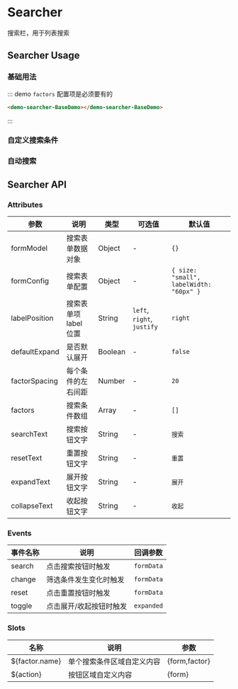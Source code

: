 # Searcher

搜索栏，用于列表搜索

## Searcher Usage

### 基础用法

::: demo `factors` 配置项是必须要有的

```html
<demo-searcher-BaseDemo></demo-searcher-BaseDemo>
```

:::

### 自定义搜索条件

### 自动搜索

## Searcher API

### Attributes

| 参数          | 说明                  | 类型    | 可选值                     | 默认值                                  |
| ------------- | --------------------- | ------- | -------------------------- | --------------------------------------- |
| formModel     | 搜索表单数据对象      | Object  | -                          | `{}`                                    |
| formConfig    | 搜索表单配置          | Object  | -                          | `{ size: "small", labelWidth: "60px" }` |
| labelPosition | 搜索表单项 label 位置 | String  | `left`, `right`, `justify` | `right`                                 |
| defaultExpand | 是否默认展开          | Boolean | -                          | `false`                                 |
| factorSpacing | 每个条件的左右间距    | Number  | -                          | `20`                                    |
| factors       | 搜索条件数组          | Array   | -                          | `[]`                                    |
| searchText    | 搜索按钮文字          | String  | -                          | `搜索`                                  |
| resetText     | 重置按钮文字          | String  | -                          | `重置`                                  |
| expandText    | 展开按钮文字          | String  | -                          | `展开`                                  |
| collapseText  | 收起按钮文字          | String  | -                          | `收起`                                  |

### Events

| 事件名称 | 说明                    | 回调参数   |
| -------- | ----------------------- | ---------- |
| search   | 点击搜索按钮时触发      | `formData` |
| change   | 筛选条件发生变化时触发  | `formData` |
| reset    | 点击重置按钮时触发      | `formData` |
| toggle   | 点击展开/收起按钮时触发 | `expanded` |

### Slots

| 名称           | 说明                       | 参数          |
| -------------- | -------------------------- | ------------- |
| ${factor.name} | 单个搜索条件区域自定义内容 | {form,factor} |
| ${action}      | 按钮区域自定义内容         | {form}        |
